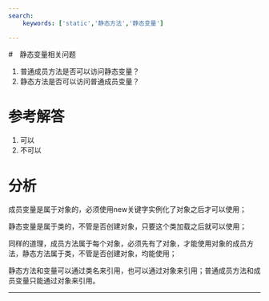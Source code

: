 ```yaml
---
search:
    keywords: ['static','静态方法','静态变量']

---
```



#　静态变量相关问题
1. 普通成员方法是否可以访问静态变量？
2. 静态方法是否可以访问普通成员变量？


# 参考解答
1. 可以
2. 不可以

# 分析

成员变量是属于对象的，必须使用new关键字实例化了对象之后才可以使用；

静态变量是属于类的，不管是否创建对象，只要这个类加载之后就可以使用；

同样的道理，成员方法属于每个对象，必须先有了对象，才能使用对象的成员方法，静态方法属于类，不管是否创建对象，均能使用；

静态方法和变量可以通过类名来引用，也可以通过对象来引用；普通成员方法和成员变量只能通过对象来引用。



---


